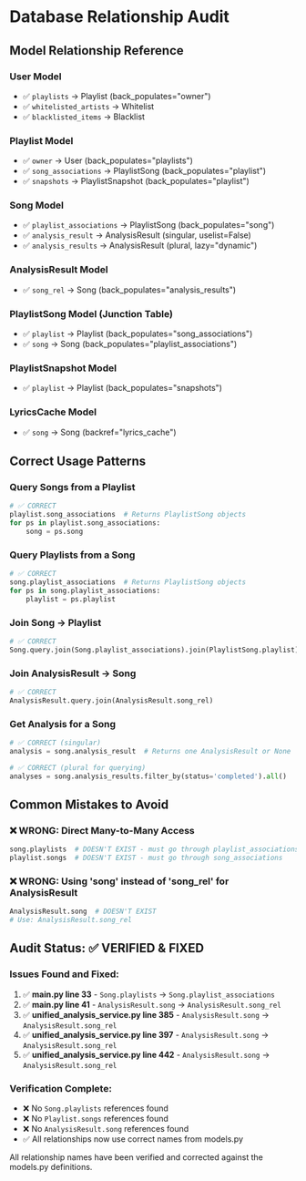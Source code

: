 # Database Relationship Audit

## Model Relationship Reference

### User Model
- ✅ `playlists` → Playlist (back_populates="owner")
- ✅ `whitelisted_artists` → Whitelist
- ✅ `blacklisted_items` → Blacklist

### Playlist Model
- ✅ `owner` → User (back_populates="playlists")
- ✅ `song_associations` → PlaylistSong (back_populates="playlist")
- ✅ `snapshots` → PlaylistSnapshot (back_populates="playlist")

### Song Model
- ✅ `playlist_associations` → PlaylistSong (back_populates="song")
- ✅ `analysis_result` → AnalysisResult (singular, uselist=False)
- ✅ `analysis_results` → AnalysisResult (plural, lazy="dynamic")

### AnalysisResult Model
- ✅ `song_rel` → Song (back_populates="analysis_results")

### PlaylistSong Model (Junction Table)
- ✅ `playlist` → Playlist (back_populates="song_associations")
- ✅ `song` → Song (back_populates="playlist_associations")

### PlaylistSnapshot Model
- ✅ `playlist` → Playlist (back_populates="snapshots")

### LyricsCache Model
- ✅ `song` → Song (backref="lyrics_cache")

## Correct Usage Patterns

### Query Songs from a Playlist
```python
# ✅ CORRECT
playlist.song_associations  # Returns PlaylistSong objects
for ps in playlist.song_associations:
    song = ps.song
```

### Query Playlists from a Song
```python
# ✅ CORRECT
song.playlist_associations  # Returns PlaylistSong objects
for ps in song.playlist_associations:
    playlist = ps.playlist
```

### Join Song → Playlist
```python
# ✅ CORRECT
Song.query.join(Song.playlist_associations).join(PlaylistSong.playlist)
```

### Join AnalysisResult → Song
```python
# ✅ CORRECT
AnalysisResult.query.join(AnalysisResult.song_rel)
```

### Get Analysis for a Song
```python
# ✅ CORRECT (singular)
analysis = song.analysis_result  # Returns one AnalysisResult or None

# ✅ CORRECT (plural for querying)
analyses = song.analysis_results.filter_by(status='completed').all()
```

## Common Mistakes to Avoid

### ❌ WRONG: Direct Many-to-Many Access
```python
song.playlists  # DOESN'T EXIST - must go through playlist_associations
playlist.songs  # DOESN'T EXIST - must go through song_associations
```

### ❌ WRONG: Using 'song' instead of 'song_rel' for AnalysisResult
```python
AnalysisResult.song  # DOESN'T EXIST
# Use: AnalysisResult.song_rel
```

## Audit Status: ✅ VERIFIED & FIXED

### Issues Found and Fixed:

1. ✅ **main.py line 33** - `Song.playlists` → `Song.playlist_associations`
2. ✅ **main.py line 41** - `AnalysisResult.song` → `AnalysisResult.song_rel`
3. ✅ **unified_analysis_service.py line 385** - `AnalysisResult.song` → `AnalysisResult.song_rel`
4. ✅ **unified_analysis_service.py line 397** - `AnalysisResult.song` → `AnalysisResult.song_rel`
5. ✅ **unified_analysis_service.py line 442** - `AnalysisResult.song` → `AnalysisResult.song_rel`

### Verification Complete:
- ❌ No `Song.playlists` references found
- ❌ No `Playlist.songs` references found
- ❌ No `AnalysisResult.song` references found
- ✅ All relationships now use correct names from models.py

All relationship names have been verified and corrected against the models.py definitions.

